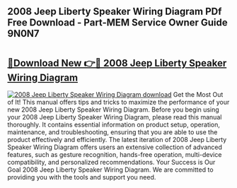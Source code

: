 ## 2008 Jeep Liberty Speaker Wiring Diagram PDf Free Download - Part-MEM Service Owner Guide 9N0N7

# <h2><a href="http://dfl7ki.blite.top/?on=2008+Jeep+Liberty+Speaker+Wiring+Diagram">🔗Download New 👉🔴 2008 Jeep Liberty Speaker Wiring Diagram</a></h2>

[![2008 Jeep Liberty Speaker Wiring Diagram download](https://i.imgur.com/lujVjoI.png)](http://dfl7ki.blite.top/?on=2008+Jeep+Liberty+Speaker+Wiring+Diagram)
Get the Most Out of It! This manual offers tips and tricks to maximize the performance of your new 2008 Jeep Liberty Speaker Wiring Diagram. Before you begin using your 2008 Jeep Liberty Speaker Wiring Diagram, please read this manual thoroughly. It contains essential information on product setup, operation, maintenance, and troubleshooting, ensuring that you are able to use the product effectively and efficiently. The latest iteration of 2008 Jeep Liberty Speaker Wiring Diagram offers users an extensive collection of advanced features, such as gesture recognition, hands-free operation, multi-device compatibility, and personalized recommendations. Your Success is Our Goal 2008 Jeep Liberty Speaker Wiring Diagram. We are committed to providing you with the tools and support you need.
